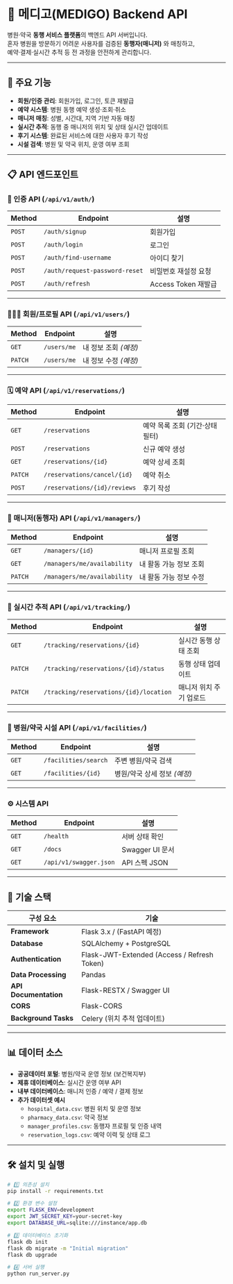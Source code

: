 # 🏥 메디고(MEDIGO) Backend API

병원·약국 **동행 서비스 플랫폼**의 백엔드 API 서버입니다.  
혼자 병원을 방문하기 어려운 사용자를 검증된 **동행자(매니저)** 와 매칭하고,  
예약·결제·실시간 추적 등 전 과정을 안전하게 관리합니다.

---

## 🚀 주요 기능

- **회원/인증 관리**: 회원가입, 로그인, 토큰 재발급  
- **예약 시스템**: 병원 동행 예약 생성·조회·취소  
- **매니저 매칭**: 성별, 시간대, 지역 기반 자동 매칭  
- **실시간 추적**: 동행 중 매니저의 위치 및 상태 실시간 업데이트  
- **후기 시스템**: 완료된 서비스에 대한 사용자 후기 작성  
- **시설 검색**: 병원 및 약국 위치, 운영 여부 조회  

---

## 📋 API 엔드포인트

### 🔐 인증 API (`/api/v1/auth/`)
| Method | Endpoint | 설명 |
|--------|-----------|------|
| `POST` | `/auth/signup` | 회원가입 |
| `POST` | `/auth/login` | 로그인 |
| `POST` | `/auth/find-username` | 아이디 찾기 |
| `POST` | `/auth/request-password-reset` | 비밀번호 재설정 요청 |
| `POST` | `/auth/refresh` | Access Token 재발급 |

---

### 🧑‍🤝‍🧑 회원/프로필 API (`/api/v1/users/`)
| Method | Endpoint | 설명 |
|--------|-----------|------|
| `GET` | `/users/me` | 내 정보 조회 *(예정)* |
| `PATCH` | `/users/me` | 내 정보 수정 *(예정)* |

---

### 🗓️ 예약 API (`/api/v1/reservations/`)
| Method | Endpoint | 설명 |
|--------|-----------|------|
| `GET` | `/reservations` | 예약 목록 조회 (기간·상태 필터) |
| `POST` | `/reservations` | 신규 예약 생성 |
| `GET` | `/reservations/{id}` | 예약 상세 조회 |
| `PATCH` | `/reservations/cancel/{id}` | 예약 취소 |
| `POST` | `/reservations/{id}/reviews` | 후기 작성 |

---

### 🌟 매니저(동행자) API (`/api/v1/managers/`)
| Method | Endpoint | 설명 |
|--------|-----------|------|
| `GET` | `/managers/{id}` | 매니저 프로필 조회 |
| `GET` | `/managers/me/availability` | 내 활동 가능 정보 조회 |
| `PATCH` | `/managers/me/availability` | 내 활동 가능 정보 수정 |

---

### 📍 실시간 추적 API (`/api/v1/tracking/`)
| Method | Endpoint | 설명 |
|--------|-----------|------|
| `GET` | `/tracking/reservations/{id}` | 실시간 동행 상태 조회 |
| `PATCH` | `/tracking/reservations/{id}/status` | 동행 상태 업데이트 |
| `PATCH` | `/tracking/reservations/{id}/location` | 매니저 위치 주기 업로드 |

---

### 💊 병원/약국 시설 API (`/api/v1/facilities/`)
| Method | Endpoint | 설명 |
|--------|-----------|------|
| `GET` | `/facilities/search` | 주변 병원/약국 검색 |
| `GET` | `/facilities/{id}` | 병원/약국 상세 정보 *(예정)* |

---

### ⚙️ 시스템 API
| Method | Endpoint | 설명 |
|--------|-----------|------|
| `GET` | `/health` | 서버 상태 확인 |
| `GET` | `/docs` | Swagger UI 문서 |
| `GET` | `/api/v1/swagger.json` | API 스펙 JSON |

---

## 🧱 기술 스택

| 구성 요소 | 기술 |
|------------|------|
| **Framework** | Flask 3.x / (FastAPI 예정) |
| **Database** | SQLAlchemy + PostgreSQL |
| **Authentication** | Flask-JWT-Extended (Access / Refresh Token) |
| **Data Processing** | Pandas |
| **API Documentation** | Flask-RESTX / Swagger UI |
| **CORS** | Flask-CORS |
| **Background Tasks** | Celery (위치 추적 업데이트) |

---

## 📊 데이터 소스

- **공공데이터 포털**: 병원/약국 운영 정보 (보건복지부)  
- **제휴 데이터베이스**: 실시간 운영 여부 API  
- **내부 데이터베이스**: 매니저 인증 / 예약 / 결제 정보  
- **추가 데이터셋 예시**
  - `hospital_data.csv`: 병원 위치 및 운영 정보  
  - `pharmacy_data.csv`: 약국 정보  
  - `manager_profiles.csv`: 동행자 프로필 및 인증 내역  
  - `reservation_logs.csv`: 예약 이력 및 상태 로그  

---

## 🛠️ 설치 및 실행

```bash
# 1️⃣ 의존성 설치
pip install -r requirements.txt

# 2️⃣ 환경 변수 설정
export FLASK_ENV=development
export JWT_SECRET_KEY=your-secret-key
export DATABASE_URL=sqlite:///instance/app.db

# 3️⃣ 데이터베이스 초기화
flask db init
flask db migrate -m "Initial migration"
flask db upgrade

# 4️⃣ 서버 실행
python run_server.py
